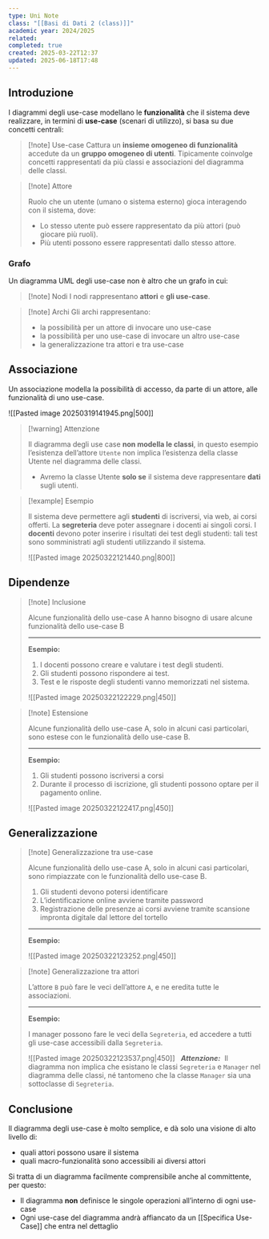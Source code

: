 ```yaml
---
type: Uni Note
class: "[[Basi di Dati 2 (class)]]"
academic year: 2024/2025
related: 
completed: true
created: 2025-03-22T12:37
updated: 2025-06-18T17:48
---
```

## Introduzione

I diagrammi degli use-case modellano le **funzionalità** che il sistema deve realizzare, in termini di **use-case** (scenari di utilizzo), si basa su due concetti centrali:

>[!note] Use-case
>Cattura un **insieme omogeneo di funzionalità** accedute da un **gruppo omogeneo di utenti**. Tipicamente coinvolge concetti rappresentati da più classi e associazioni del diagramma delle classi.

>[!note] Attore
>
>Ruolo che un utente (umano o sistema esterno) gioca interagendo con il sistema, dove:
>
>- Lo stesso utente può essere rappresentato da più attori (può giocare più ruoli).
>- Più utenti possono essere rappresentati dallo stesso attore.

### Grafo

Un diagramma UML degli use-case non è altro che un grafo in cui:

>[!note] Nodi
>I nodi rappresentano **attori** e **gli use-case**.

>[!note] Archi
>Gli archi rappresentano:
>- la possibilità per un attore di invocare uno use-case
>- la possibilità per uno use-case di invocare un altro use-case
>- la generalizzazione tra attori e tra use-case

## Associazione

Un associazione modella la possibilità di accesso, da parte di un attore, alle funzionalità di uno use-case.

![[Pasted image 20250319141945.png|500]]

>[!warning] Attenzione
>
>Il diagramma degli use case **non modella le classi**, in questo esempio l’esistenza dell’attore `Utente` non implica l’esistenza della classe Utente nel diagramma delle classi.
>- Avremo la classe Utente **solo se** il sistema deve rappresentare **dati** sugli utenti.

>[!example] Esempio
>
>Il sistema deve permettere agli **studenti** di iscriversi, via web, ai corsi offerti. La **segreteria** deve poter assegnare i docenti ai singoli corsi. I **docenti** devono poter inserire i risultati dei test degli studenti: tali test sono somministrati agli studenti utilizzando il sistema.
>
>![[Pasted image 20250322121440.png|800]]
>

## Dipendenze

>[!note] Inclusione
>
>Alcune funzionalità dello use-case A hanno bisogno di usare alcune funzionalità dello use-case B
>
>---
>
>**Esempio:**
>
>1. I docenti possono creare e valutare i test degli studenti.
>2. Gli studenti possono rispondere ai test.
>3. Test e le risposte degli studenti vanno memorizzati nel sistema.
>   
>![[Pasted image 20250322122229.png|450]]

>[!note] Estensione
>
>Alcune funzionalità dello use-case A, solo in alcuni casi particolari, sono estese con le funzionalità dello use-case B.
>
>---
>
>**Esempio:**
>
>1. Gli studenti possono iscriversi a corsi
>2. Durante il processo di iscrizione, gli studenti possono optare per il pagamento online.
>
>![[Pasted image 20250322122417.png|450]]

## Generalizzazione

>[!note] Generalizzazione tra use-case
>
>Alcune funzionalità dello use-case A, solo in alcuni casi particolari, sono rimpiazzate con le funzionalità dello use-case B.
>
>
>
>1. Gli studenti devono potersi identificare
>2. L’identificazione online avviene tramite password
>3. Registrazione delle presenze ai corsi avviene tramite scansione impronta digitale dal lettore del tortello
>
>---
>**Esempio:**
>
>![[Pasted image 20250322123252.png|450]]

>[!note] Generalizzazione tra attori
>
>L’attore `B` può fare le veci dell’attore `A`, e ne eredita tutte le associazioni.
>
>---
>**Esempio:**
>
>I manager possono fare le veci della `Segreteria`, ed accedere a tutti gli use-case accessibili dalla `Segreteria`.
>
>![[Pasted image 20250322123537.png|450]]
> 
>***Attenzione:***  Il diagramma non implica che esistano le classi `Segreteria` e `Manager` nel diagramma delle classi, né tantomeno che la classe `Manager` sia una sottoclasse di `Segreteria`.

## Conclusione 

Il diagramma degli use-case è molto semplice, e dà solo una visione di alto livello di:
- quali attori possono usare il sistema
- quali macro-funzionalità sono accessibili ai diversi attori

Si tratta di un diagramma facilmente comprensibile anche al committente, per questo:
- Il diagramma **non** definisce le singole operazioni all’interno di ogni use-case
- Ogni use-case del diagramma andrà affiancato da un [[Specifica Use-Case]] che entra nel dettaglio